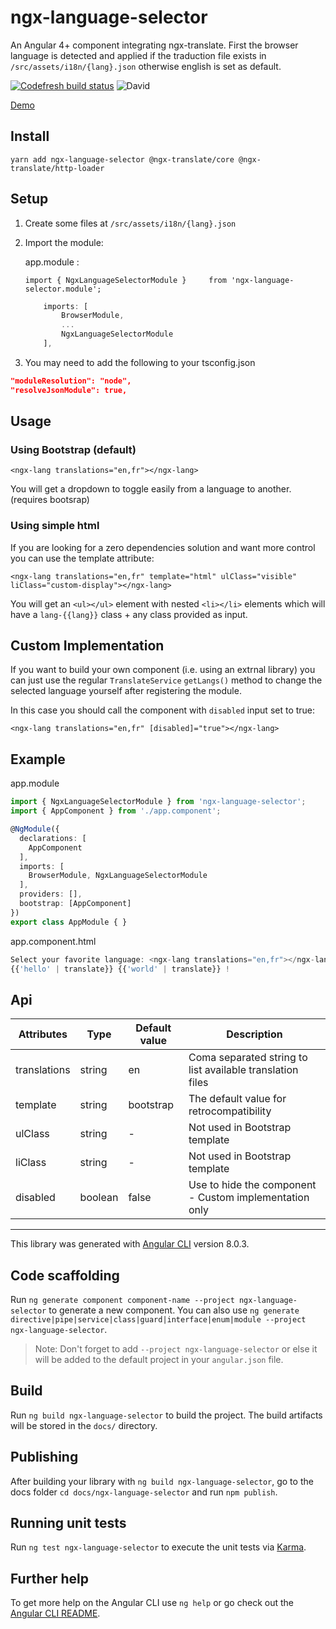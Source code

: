 # ngx-language-selector

An Angular 4+ component integrating ngx-translate.
First the browser language is detected and applied if the traduction file exists in `/src/assets/i18n/{lang}.json` otherwise english is set as default.

[![Codefresh build status]( https://g.codefresh.io/api/badges/pipeline/fbaldo31/ngx-language-selector%2Fngx-language-selector?key=eyJhbGciOiJIUzI1NiJ9.NWM2MTFjNmMxMmE5NTYyZTZhYWQ3YTRl.S6H0kL3RuTkulI3shIONacgTBojrmumEo9peBrC4buw&type=cf-1)]( https%3A%2F%2Fg.codefresh.io%2Fpipelines%2Fngx-language-selector%2Fbuilds%3Ffilter%3Dtrigger%3Abuild~Build%3Bpipeline%3A5e5430b1a284e042ae2eaabf~ngx-language-selector)  ![David](https://img.shields.io/david/fbaldo31/ngx-language-selector.svg)

[Demo](https://fbaldo31.github.io/ngx-language-selector/)

## Install

`yarn add ngx-language-selector @ngx-translate/core @ngx-translate/http-loader`

## Setup

1. Create some files at `/src/assets/i18n/{lang}.json`

2. Import the module:

    app.module :

    `import { NgxLanguageSelectorModule }     from 'ngx-language-selector.module';`

    ```ts
        imports: [
            BrowserModule,
            ...
            NgxLanguageSelectorModule
        ],
    ```
  
3. You may need to add the following to your tsconfig.json

```json
"moduleResolution": "node",
"resolveJsonModule": true,
```

## Usage

### Using Bootstrap (default)

`<ngx-lang translations="en,fr"></ngx-lang>`

You will get a dropdown to toggle easily from a language to another. (requires bootsrap)

### Using simple html

If you are looking for a zero dependencies solution and want more control you can use the template attribute:

`<ngx-lang translations="en,fr" template="html" ulClass="visible" liClass="custom-display"></ngx-lang>`

You will get an `<ul></ul>` element with nested `<li></li>` elements which will have a `lang-{{lang}}` class + any class provided as input.

## Custom Implementation

If you want to build your own component (i.e. using an extrnal library) you can just use the regular `TranslateService` `getLangs()` method to change the selected language yourself after registering the module.

In this case you should call the component with `disabled` input set to true:

`<ngx-lang translations="en,fr" [disabled]="true"></ngx-lang>`

## Example

app.module

```ts
import { NgxLanguageSelectorModule } from 'ngx-language-selector';
import { AppComponent } from './app.component';

@NgModule({
  declarations: [
    AppComponent
  ],
  imports: [
    BrowserModule, NgxLanguageSelectorModule
  ],
  providers: [],
  bootstrap: [AppComponent]
})
export class AppModule { }
```

app.component.html

```ts
Select your favorite language: <ngx-lang translations="en,fr"></ngx-lang>
{{'hello' | translate}} {{'world' | translate}} !
```

## Api

Attributes|Type|Default value|Description
----------|----|-------------|-----------
translations|string|en|Coma separated string to list available translation files|
template|string|bootstrap|The default value for retrocompatibility|
ulClass|string| - |Not used in Bootstrap template|
liClass|string| - |Not used in Bootstrap template|
disabled|boolean|false|Use to hide the component - Custom implementation only|

----------------------------------------

This library was generated with [Angular CLI](https://github.com/angular/angular-cli) version 8.0.3.

## Code scaffolding

Run `ng generate component component-name --project ngx-language-selector` to generate a new component. You can also use `ng generate directive|pipe|service|class|guard|interface|enum|module --project ngx-language-selector`.
> Note: Don't forget to add `--project ngx-language-selector` or else it will be added to the default project in your `angular.json` file.

## Build

Run `ng build ngx-language-selector` to build the project. The build artifacts will be stored in the `docs/` directory.

## Publishing

After building your library with `ng build ngx-language-selector`, go to the docs folder `cd docs/ngx-language-selector` and run `npm publish`.

## Running unit tests

Run `ng test ngx-language-selector` to execute the unit tests via [Karma](https://karma-runner.github.io).

## Further help

To get more help on the Angular CLI use `ng help` or go check out the [Angular CLI README](https://github.com/angular/angular-cli/blob/master/README.md).
